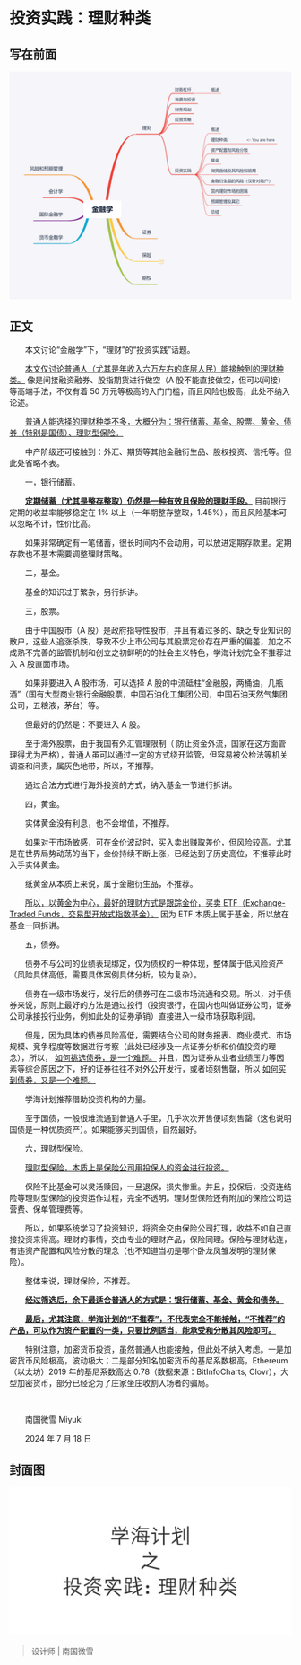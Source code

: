 # 投资实践：理财种类

## 写在前面

![](https://raw.githubusercontent.com/TinySnow/GithubImageHosting/main/blog/patchouli-project/finance/投资实践：理财种类.png)

## 正文

　　本文讨论“金融学”下，“理财”的“投资实践”话题。

　　<u>本文仅讨论普通人（尤其是年收入六万左右的底层人民）能接触到的理财种类。</u> 像是间接融资融券、股指期货进行做空（A 股不能直接做空，但可以间接）等高端手法，不仅有着 50 万元等极高的入门门槛，而且风险也极高，此处不纳入论述。

　　<u>普通人能选择的理财种类不多，大概分为：银行储蓄、基金、股票、黄金、债券（特别是国债）、理财型保险。</u>

　　中产阶级还可接触到：外汇、期货等其他金融衍生品、股权投资、信托等。但此处省略不表。

　　一，银行储蓄。

　　<u>**定期储蓄（尤其是整存整取）仍然是一种有效且保险的理财手段。**</u> 目前银行定期的收益率能够稳定在 1% 以上（一年期整存整取，1.45%），而且风险基本可以忽略不计，性价比高。

　　如果非常确定有一笔储蓄，很长时间内不会动用，可以放进定期存款里。定期存款也不基本需要调整理财策略。

　　二，基金。

　　基金的知识过于繁杂，另行拆讲。

　　三，股票。

　　由于中国股市（A 股）是政府指导性股市，并且有着过多的、缺乏专业知识的散户，这些人追涨杀跌，导致不少上市公司与其股票定价存在严重的偏差，加之不成熟不完善的监管机制和创立之初鲜明的的社会主义特色，学海计划完全不推荐进入 A 股直面市场。

　　如果非要进入 A 股市场，可以选择 A 股的中流砥柱“金融股，两桶油，几瓶酒”（国有大型商业银行金融股票，中国石油化工集团公司，中国石油天然气集团公司，五粮液，茅台）等。

　　但最好的仍然是：不要进入 A 股。

　　至于海外股票，由于我国有外汇管理限制（ 防止资金外流，国家在这方面管理得尤为严格），普通人虽可以通过一定的方式绕开监管，但容易被公检法等机关调查和问责，属灰色地带，所以，不推荐。

　　通过合法方式进行海外投资的方式，纳入基金一节进行拆讲。

　　四，黄金。

　　实体黄金没有利息，也不会增值，不推荐。

　　如果对于市场敏感，可在金价波动时，买入卖出赚取差价，但风险较高。尤其是在世界局势动荡的当下，金价持续不断上涨，已经达到了历史高位，不推荐此时入手实体黄金。

　　纸黄金从本质上来说，属于金融衍生品，不推荐。

　　<u>所以，以黄金为中心，最好的理财方式是跟踪金价，买卖 ETF（Exchange-Traded Funds，交易型开放式指数基金）。</u> 因为 ETF 本质上属于基金，所以放在基金一同拆讲。

　　五，债券。

　　债券不与公司的业绩表现绑定，仅为债权的一种体现，整体属于低风险资产（风险具体高低，需要具体案例具体分析，较为复杂）。

　　债券在一级市场发行，发行后的债券可在二级市场流通和交易。所以，对于债券来说，原则上最好的方法是通过投行（投资银行，在国内也叫做证券公司，证券公司承接投行业务，例如此处的证券承销）直接进入一级市场获取利润。

　　但是，因为具体的债券风险高低，需要结合公司的财务报表、商业模式、市场规模、竞争程度等数据进行考察（此处已经涉及一点证券分析和价值投资的理念），所以， <u>如何挑选债券，是一个难题。</u> 并且，因为证券从业者业绩压力等因素等综合原因之下，好的证券往往不对外公开发行，或者顷刻售罄，所以 <u>如何买到债券，又是一个难题。</u>

　　学海计划推荐借助投资机构的力量。

　　至于国债，一般很难流通到普通人手里，几乎次次开售便顷刻售罄（这也说明国债是一种优质资产）。如果能够买到国债，自然最好。

　　六，理财型保险。

　　<u>理财型保险，本质上是保险公司用投保人的资金进行投资。</u>

　　保险不比基金可以灵活赎回，一旦退保，损失惨重。并且，投保后，投资连结险等理财型保险的投资运作过程，完全不透明。理财型保险还有附加的保险公司运营费、保单管理费等。

　　所以，如果系统学习了投资知识，将资金交由保险公司打理，收益不如自己直接投资来得高。理财的事情，交由专业的理财产品，保险同理。保险与理财粘连，有违资产配置和风险分散的理念（也不知道当初是哪个卧龙凤雏发明的理财保险）。

　　整体来说，理财保险，不推荐。

　　<u>**经过筛选后，余下最适合普通人的方式是：银行储蓄、基金、黄金和债券。**</u>

　　<u>**最后，尤其注意，学海计划的“不推荐”，不代表完全不能接触，“不推荐”的产品，可以作为资产配置的一类，只要比例适当，能承受和分散其风险即可。**</u>

　　特别注意，加密货币投资，虽然普通人也能接触，但此处不纳入考虑。一是加密货币风险极高，波动极大；二是部分知名加密货币的基尼系数极高，Ethereum（以太坊）2019 年的基尼系数高达 0.78（数据来源：BitInfoCharts, Clovr），大型加密货币，部分已经沦为了庄家坐庄收割入场者的骗局。

<br />

　　南国微雪 Miyuki

　　2024 年 7 月 18 日

## 封面图

![](https://raw.githubusercontent.com/TinySnow/GithubImageHosting/main/blog/patchouli-project/finance/投资实践：理财种类.jpg)

> 设计师 | 南国微雪
